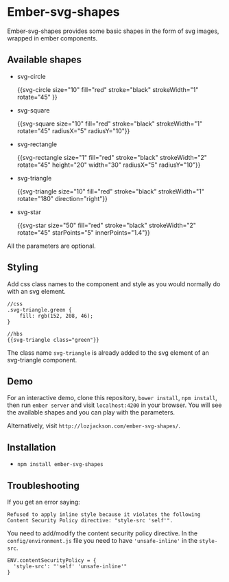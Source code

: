 # Ember-svg-shapes

Ember-svg-shapes provides some basic shapes in the form of svg images, wrapped in ember components.

## Available shapes

* svg-circle

    {{svg-circle
        size="10"
        fill="red"
        stroke="black"
        strokeWidth="1"
        rotate="45" }}

* svg-square

    {{svg-square
        size="10"
        fill="red"
        stroke="black"
        strokeWidth="1"
        rotate="45"
        radiusX="5"
        radiusY="10"}}

* svg-rectangle

    {{svg-rectangle
        size="1"
        fill="red"
        stroke="black"
        strokeWidth="2"
        rotate="45"
        height="20"
        width="30"
        radiusX="5"
        radiusY="10"}}

* svg-triangle

    {{svg-triangle
        size="10"
        fill="red"
        stroke="black"
        strokeWidth="1"
        rotate="180"
        direction="right"}}

* svg-star

    {{svg-star
        size="50"
        fill="red"
        stroke="black"
        strokeWidth="2"
        rotate="45"
        starPoints="5"
        innerPoints="1.4"}}

All the parameters are optional.

## Styling

Add css class names to the component and style as you would normally do with an svg element.

    //css
    .svg-triangle.green {
        fill: rgb(152, 208, 46);
    }

    //hbs
    {{svg-triangle class="green"}}

The class name `svg-triangle` is already added to the svg element of an svg-triangle
component.

## Demo

For an interactive demo, clone this repository, `bower install`, `npm install`, then run `ember server` and visit `localhost:4200` in your browser.  You will see the available shapes and you can play with the parameters.

Alternatively, visit `http://lozjackson.com/ember-svg-shapes/`.



## Installation

* `npm install ember-svg-shapes`

## Troubleshooting

If you get an error saying:

    Refused to apply inline style because it violates the following Content Security Policy directive: "style-src 'self'".

You need to add/modify the content security policy directive.  In the `config/environment.js` file you need to have `'unsafe-inline'` in the `style-src`.

    ENV.contentSecurityPolicy = {
      'style-src': "'self' 'unsafe-inline'"
    }
